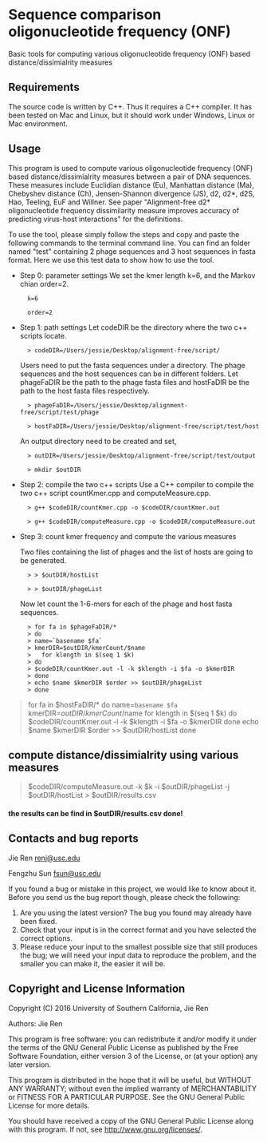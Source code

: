 Sequence comparison oligonucleotide frequency (ONF)
===========

Basic tools for computing various oligonucleotide frequency (ONF) based distance/dissimialrity measures


Requirements
---------------

The source code is written by C++. Thus it requires a C++ compiler. It has been tested on Mac and Linux, but it should work under Windows, Linux or Mac environment. 


Usage
---------------

This program is used to compute various oligonucleotide frequency (ONF) based distance/dissimialrity measures between a pair of DNA sequences. These measures include Euclidian distance (Eu), Manhattan distance (Ma), Chebyshev distance (Ch), Jensen-Shannon divergence (JS), d2, d2*, d2S, Hao, Teeling, EuF and Willner. See paper "Alignment-free d2* oligonucleotide frequency dissimilarity measure improves accuracy of predicting virus-host interactions" for the definitions. 

To use the tool, please simply follow the steps and copy and paste the following commands to the terminal command line. You can find an folder named "test" containing 2 phage sequences and 3 host sequences in fasta format. Here we use this test data to show how to use the tool.

* Step 0: parameter settings
	We set the kmer length k=6, and the Markov chian order=2.

		k=6

		order=2


* Step 1: path settings
	Let codeDIR be the directory where the two c++ scripts locate.

		> codeDIR=/Users/jessie/Desktop/alignment-free/script/

	Users need to put the fasta sequences under a directory. The phage sequences and the host sequences can be in different folders. Let phageFaDIR be the path to the phage fasta files and hostFaDIR be the path to the host fasta files respectively.

		> phageFaDIR=/Users/jessie/Desktop/alignment-free/script/test/phage

		> hostFaDIR=/Users/jessie/Desktop/alignment-free/script/test/host

	An output directory need to be created and set, 

		> outDIR=/Users/jessie/Desktop/alignment-free/script/test/output

		> mkdir $outDIR

* Step 2: compile the two c++ scripts
	Use a C++ compiler to compile the two c++ script countKmer.cpp and computeMeasure.cpp.

		> g++ $codeDIR/countKmer.cpp -o $codeDIR/countKmer.out

		> g++ $codeDIR/computeMeasure.cpp -o $codeDIR/computeMeasure.out

* Step 3: count kmer frequency and compute the various measures

	Two files containing the list of phages and the list of hosts are going to be generated.

		> > $outDIR/hostList

		> > $outDIR/phageList

	Now let count the 1-6-mers for each of the phage and host fasta sequences.
		
		> for fa in $phageFaDIR/*
		> do
		> name=`basename $fa`
		> kmerDIR=$outDIR/kmerCount/$name
		>	for klength in $(seq 1 $k)
		> do
		> $codeDIR/countKmer.out -l -k $klength -i $fa -o $kmerDIR
		> done
		> echo $name $kmerDIR $order >> $outDIR/phageList
		> done

>for fa in $hostFaDIR/*
do
name=`basename $fa`
kmerDIR=$outDIR/kmerCount/$name
for klength in $(seq 1 $k)
do
$codeDIR/countKmer.out -l -k $klength -i $fa -o $kmerDIR
done
echo $name $kmerDIR $order >> $outDIR/hostList
done

## compute distance/dissimialrity using various measures ##
> $codeDIR/computeMeasure.out -k $k -i $outDIR/phageList -j $outDIR/hostList > $outDIR/results.csv

#### the results can be find in $outDIR/results.csv done! ####



Contacts and bug reports
------------------------
Jie Ren
renj@usc.edu

Fengzhu Sun
fsun@usc.edu

If you found a bug or mistake in this project, we would like to know about it.
Before you send us the bug report though, please check the following:

1. Are you using the latest version? The bug you found may already have been
fixed.
2. Check that your input is in the correct format and you have selected the
correct options.
3. Please reduce your input to the smallest possible size that still produces
the bug; we will need your input data to reproduce the problem, and the
smaller you can make it, the easier it will be.


Copyright and License Information
---------------------------------
Copyright (C) 2016 University of Southern California, Jie Ren

Authors: Jie Ren

This program is free software: you can redistribute it and/or modify it under
the terms of the GNU General Public License as published by the Free Software
Foundation, either version 3 of the License, or (at your option) any later
version.

This program is distributed in the hope that it will be useful, but WITHOUT
ANY WARRANTY; without even the implied warranty of MERCHANTABILITY or FITNESS
FOR A PARTICULAR PURPOSE. See the GNU General Public License for more details.

You should have received a copy of the GNU General Public License along with
this program. If not, see http://www.gnu.org/licenses/.